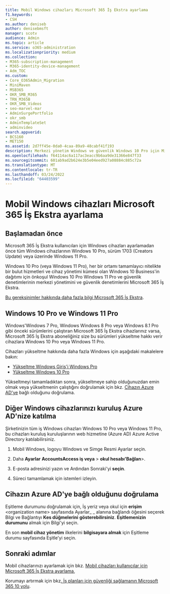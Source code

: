 ```yaml
---
title: Mobil Windows cihazları Microsoft 365 İş Ekstra ayarlama
f1.keywords:
- CSH
ms.author: deniseb
author: denisebmsft
manager: scotv
audience: Admin
ms.topic: article
ms.service: o365-administration
ms.localizationpriority: medium
ms.collection:
- M365-subscription-management
- M365-identity-device-management
- Adm_TOC
ms.custom:
- Core_O365Admin_Migration
- MiniMaven
- MSB365
- OKR_SMB_M365
- TRN_M365B
- OKR_SMB_Videos
- seo-marvel-mar
- AdminSurgePortfolio
- okr_smb
- AdminTemplateSet
- adminvideo
search.appverid:
- BCS160
- MET150
ms.assetid: 2d7ff45e-0da0-4caa-89a9-48cabf41f193
description: Merkezi yönetim Windows ve güvenlik Windows 10 Pro için Microsoft 365 İş Ekstra çalıştıran cihazları ayarlayın.
ms.openlocfilehash: f64114ac6a117ac3eacc9b6aa9de31366e847f33
ms.sourcegitcommit: 601ab9ad2b624e3b5e04eed927a08884c885c72a
ms.translationtype: MT
ms.contentlocale: tr-TR
ms.lasthandoff: 03/24/2022
ms.locfileid: "64403599"
---
```

# <a name="set-up-windows-devices-for-microsoft-365-business-premium-users"></a>Mobil Windows cihazları Microsoft 365 İş Ekstra ayarlama

## <a name="before-you-begin"></a>Başlamadan önce

Microsoft 365 İş Ekstra kullanıcıları için Windows cihazları ayarlamadan önce tüm Windows cihazlarının Windows 10 Pro, sürüm 1703 (Creators Update) veya üzerinde Windows 11 Pro. 

Windows 10 Pro (veya Windows 11 Pro), her bir ortamı tamamlayıcı nitelikte bir bulut hizmetleri ve cihaz yönetimi kümesi olan Windows 10 Business'in dağıtımı için önkoşul Windows 10 Pro Windows 11 Pro ve güvenlik denetimlerinin merkezi yönetimini ve güvenlik denetimlerini Microsoft 365 İş Ekstra.

[Bu gereksinimler hakkında daha fazla bilgi Microsoft 365 İş Ekstra](https://www.microsoft.com/microsoft-365/business/microsoft-365-business-premium?activetab=pivot:techspecstab).

## <a name="windows-10-pro-and-windows-11-pro"></a>Windows 10 Pro ve Windows 11 Pro

Windows'Windows 7 Pro, Windows Windows 8 Pro veya Windows 8.1 Pro gibi önceki sürümlerini çalıştıran Microsoft 365 İş Ekstra cihazlarınız varsa, Microsoft 365 İş Ekstra aboneliğiniz size bu sürümleri yükseltme hakkı verir cihazlara Windows 10 Pro veya Windows 11 Pro.
  
Cihazları yükseltme hakkında daha fazla Windows için aşağıdaki makalelere bakın:

- [Yükseltme Windows Giriş'i Windows Pro](https://support.microsoft.com/windows/upgrade-windows-home-to-windows-pro-ef34d520-e73f-3198-c525-d1a218cc2818)
- [Yükseltme Windows 10 Pro](https://support.microsoft.com/windows/upgrade-to-windows-10-pro-71ecc746-0f81-a4c0-bd4b-0db8559e0796)
  
Yükseltmeyi tamamladıktan sonra, yükseltmeye sahip olduğunuzdan emin olmak veya yükseltmenin çalıştığını doğrulamak için bkz. [Cihazın Azure AD'ye](#verify-the-device-is-connected-to-azure-ad) bağlı olduğunu doğrulama.

## <a name="join-windows-devices-to-your-organizations-azure-ad"></a>Diğer Windows cihazlarınızı kuruluş Azure AD'nize katılma

Şirketinizin tüm iş Windows cihazları Windows 10 Pro veya Windows 11 Pro, bu cihazları kuruluş kuruluşlarının web hizmetine (Azure AD) Azure Active Directory katılabilirsiniz. 

1. Mobil Windows, logoyu Windows ve Simge Resmi Ayarlar seçin.
  
2. Daha **Ayarlar** **AccountsAccess iş veya** >  **okul hesabı'Bağlan**\>.
  
3. E-posta adresinizi yazın ve Ardından Sonraki'yi **seçin**.

4. Süreci tamamlamak için istemleri izleyin.

## <a name="verify-the-device-is-connected-to-azure-ad"></a>Cihazın Azure AD'ye bağlı olduğunu doğrulama

Eşitleme durumunu doğrulamak için, İş yeriz veya okul için **erişim**  \<organization name\> sayfasında Ayarlar_ _ alanına bağlandı öğesini seçerek Bilgi ve Bağlantıyı **Kes düğmelerini** **gösterebilirsiniz**. **Eşitlemenizin durumunu** almak için Bilgi'yi seçin. 
  
En son **mobil cihaz yönetim** ilkelerini **bilgisayara almak** için Eşitleme durumu sayfasında Eşitle'yi seçin.  
  
## <a name="next-steps"></a>Sonraki adımlar

Mobil cihazlarınızı ayarlamak için bkz. [Mobil cihazları kullanıcılar için Microsoft 365 İş Ekstra ayarlama](set-up-mobile-devices.md), 

Korumayı artırmak için bkz[. İş planları için güvenliği sağlamanın Microsoft 365 10 yolu](../security-and-compliance/secure-your-business-data.md).
  
